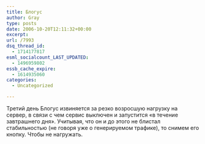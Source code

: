 ```yaml
---
title: Блогус
author: Gray
type: posts
date: 2006-10-20T12:11:32+00:00
excerpt:
url: /7993
dsq_thread_id:
  - 1714177817
esml_socialcount_LAST_UPDATED:
  - 1496959802
essb_cache_expire:
  - 1614935060
categories:
  - Uncategorized

---
```








Третий день Блогус извиняется за резко возросшую нагрузку на сервер, в связи с чем сервис выключен и запустится &#171;в течение завтрашнего дня&#187;. Учитывая, что он и до этого не блистал стабильностью (не говоря уже о генерируемом трафике), то снимем его кнопку. Чтобы не нагружать.
